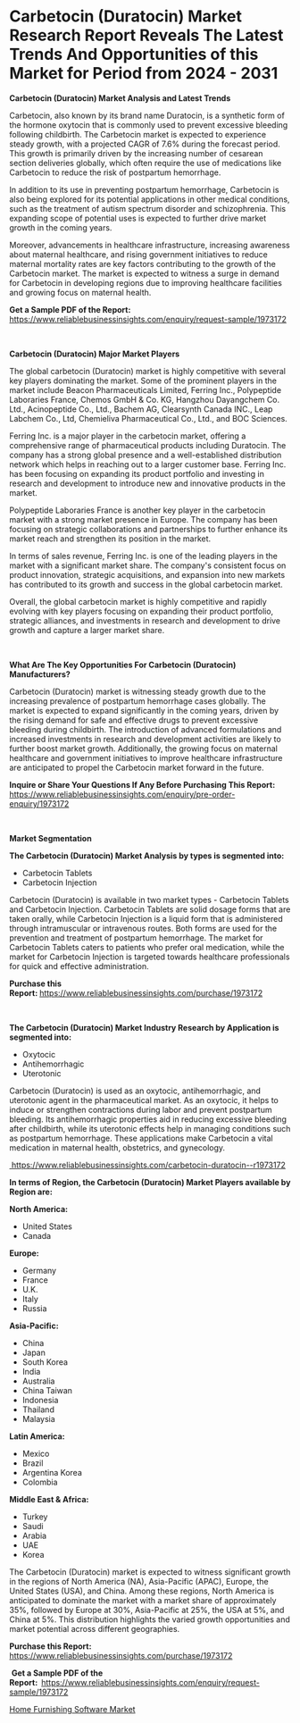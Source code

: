 <p><h1>Carbetocin (Duratocin) Market Research Report Reveals The Latest Trends And Opportunities of this Market for Period from 2024 - 2031</h1></p><p><strong>Carbetocin (Duratocin) Market Analysis and Latest Trends</strong></p>
<p><p>Carbetocin, also known by its brand name Duratocin, is a synthetic form of the hormone oxytocin that is commonly used to prevent excessive bleeding following childbirth. The Carbetocin market is expected to experience steady growth, with a projected CAGR of 7.6% during the forecast period. This growth is primarily driven by the increasing number of cesarean section deliveries globally, which often require the use of medications like Carbetocin to reduce the risk of postpartum hemorrhage.</p><p>In addition to its use in preventing postpartum hemorrhage, Carbetocin is also being explored for its potential applications in other medical conditions, such as the treatment of autism spectrum disorder and schizophrenia. This expanding scope of potential uses is expected to further drive market growth in the coming years.</p><p>Moreover, advancements in healthcare infrastructure, increasing awareness about maternal healthcare, and rising government initiatives to reduce maternal mortality rates are key factors contributing to the growth of the Carbetocin market. The market is expected to witness a surge in demand for Carbetocin in developing regions due to improving healthcare facilities and growing focus on maternal health.</p></p>
<p><strong>Get a Sample PDF of the Report:&nbsp;</strong> <a href="https://www.reliablebusinessinsights.com/enquiry/request-sample/1973172">https://www.reliablebusinessinsights.com/enquiry/request-sample/1973172</a></p>
<p>&nbsp;</p>
<p><strong>Carbetocin (Duratocin) Major Market Players</strong></p>
<p><p>The global carbetocin (Duratocin) market is highly competitive with several key players dominating the market. Some of the prominent players in the market include Beacon Pharmaceuticals Limited, Ferring Inc., Polypeptide Laboraries France, Chemos GmbH & Co. KG, Hangzhou Dayangchem Co. Ltd., Acinopeptide Co., Ltd., Bachem AG, Clearsynth Canada INC., Leap Labchem Co., Ltd, Chemieliva Pharmaceutical Co., Ltd., and BOC Sciences.</p><p>Ferring Inc. is a major player in the carbetocin market, offering a comprehensive range of pharmaceutical products including Duratocin. The company has a strong global presence and a well-established distribution network which helps in reaching out to a larger customer base. Ferring Inc. has been focusing on expanding its product portfolio and investing in research and development to introduce new and innovative products in the market.</p><p>Polypeptide Laboraries France is another key player in the carbetocin market with a strong market presence in Europe. The company has been focusing on strategic collaborations and partnerships to further enhance its market reach and strengthen its position in the market.</p><p>In terms of sales revenue, Ferring Inc. is one of the leading players in the market with a significant market share. The company's consistent focus on product innovation, strategic acquisitions, and expansion into new markets has contributed to its growth and success in the global carbetocin market.</p><p>Overall, the global carbetocin market is highly competitive and rapidly evolving with key players focusing on expanding their product portfolio, strategic alliances, and investments in research and development to drive growth and capture a larger market share.</p></p>
<p>&nbsp;</p>
<p><strong>What Are The Key Opportunities For Carbetocin (Duratocin) Manufacturers?</strong></p>
<p><p>Carbetocin (Duratocin) market is witnessing steady growth due to the increasing prevalence of postpartum hemorrhage cases globally. The market is expected to expand significantly in the coming years, driven by the rising demand for safe and effective drugs to prevent excessive bleeding during childbirth. The introduction of advanced formulations and increased investments in research and development activities are likely to further boost market growth. Additionally, the growing focus on maternal healthcare and government initiatives to improve healthcare infrastructure are anticipated to propel the Carbetocin market forward in the future.</p></p>
<p><strong>Inquire or Share Your Questions If Any Before Purchasing This Report:</strong> <a href="https://www.reliablebusinessinsights.com/enquiry/pre-order-enquiry/1973172">https://www.reliablebusinessinsights.com/enquiry/pre-order-enquiry/1973172</a></p>
<p>&nbsp;</p>
<p><strong>Market Segmentation</strong></p>
<p><strong>The Carbetocin (Duratocin) Market Analysis by types is segmented into:</strong></p>
<p><ul><li>Carbetocin Tablets</li><li>Carbetocin Injection</li></ul></p>
<p><p>Carbetocin (Duratocin) is available in two market types - Carbetocin Tablets and Carbetocin Injection. Carbetocin Tablets are solid dosage forms that are taken orally, while Carbetocin Injection is a liquid form that is administered through intramuscular or intravenous routes. Both forms are used for the prevention and treatment of postpartum hemorrhage. The market for Carbetocin Tablets caters to patients who prefer oral medication, while the market for Carbetocin Injection is targeted towards healthcare professionals for quick and effective administration.</p></p>
<p><strong>Purchase this Report:&nbsp;</strong><a href="https://www.reliablebusinessinsights.com/purchase/1973172">https://www.reliablebusinessinsights.com/purchase/1973172</a></p>
<p>&nbsp;</p>
<p><strong>The Carbetocin (Duratocin) Market Industry Research by Application is segmented into:</strong></p>
<p><ul><li>Oxytocic</li><li>Antihemorrhagic</li><li>Uterotonic</li></ul></p>
<p><p>Carbetocin (Duratocin) is used as an oxytocic, antihemorrhagic, and uterotonic agent in the pharmaceutical market. As an oxytocic, it helps to induce or strengthen contractions during labor and prevent postpartum bleeding. Its antihemorrhagic properties aid in reducing excessive bleeding after childbirth, while its uterotonic effects help in managing conditions such as postpartum hemorrhage. These applications make Carbetocin a vital medication in maternal health, obstetrics, and gynecology.</p></p>
<p><a href="https://www.reliablebusinessinsights.com/carbetocin-duratocin--r1973172">&nbsp;https://www.reliablebusinessinsights.com/carbetocin-duratocin--r1973172</a></p>
<p><strong>In terms of Region, the Carbetocin (Duratocin) Market Players available by Region are:</strong></p>
<p>
    <p> <strong> North America: </strong>
        <ul>
            <li>United States</li>
            <li>Canada</li>
        </ul>
        </p> 
    <p> <strong> Europe: </strong>
        <ul>
            <li>Germany</li>
            <li>France</li>
            <li>U.K.</li>
            <li>Italy</li>
            <li>Russia</li>
        </ul>
        </p> 
    <p> <strong> Asia-Pacific: </strong>
        <ul>
            <li>China</li>
            <li>Japan</li>
            <li>South Korea</li>
            <li>India</li>
            <li>Australia</li>
            <li>China Taiwan</li>
            <li>Indonesia</li>
            <li>Thailand</li>
            <li>Malaysia</li>
        </ul>
        </p> 
    <p> <strong> Latin America: </strong>
        <ul>
            <li>Mexico</li>
            <li>Brazil</li>
            <li>Argentina Korea</li>
            <li>Colombia</li>
        </ul>
        </p> 
    <p> <strong> Middle East & Africa: </strong>
        <ul>
            <li>Turkey</li>
            <li>Saudi</li>
            <li>Arabia</li>
            <li>UAE</li>
            <li>Korea</li>
        </ul>
    </p>
    </p>
<p><p>The Carbetocin (Duratocin) market is expected to witness significant growth in the regions of North America (NA), Asia-Pacific (APAC), Europe, the United States (USA), and China. Among these regions, North America is anticipated to dominate the market with a market share of approximately 35%, followed by Europe at 30%, Asia-Pacific at 25%, the USA at 5%, and China at 5%. This distribution highlights the varied growth opportunities and market potential across different geographies.</p></p>
<p><strong>Purchase this Report: </strong><a href="https://www.reliablebusinessinsights.com/purchase/1973172">https://www.reliablebusinessinsights.com/purchase/1973172</a></p>
<p>&nbsp;<strong>Get a Sample PDF of the Report:&nbsp;&nbsp;</strong><a href="https://www.reliablebusinessinsights.com/enquiry/request-sample/1973172">https://www.reliablebusinessinsights.com/enquiry/request-sample/1973172</a></p>
<p><strong></strong></p>
<p><p><a href="https://github.com/AndreanneHane2023/Market-Research-Report-List-1/blob/main/home-furnishing-software-market.md">Home Furnishing Software Market</a></p></p>